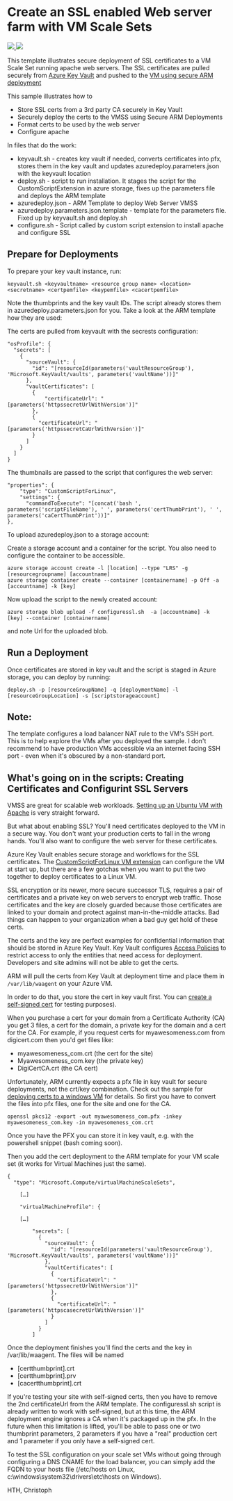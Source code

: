 # Create an SSL enabled Web server farm with VM Scale Sets

<a href="https://portal.azure.com/#create/Microsoft.Template/uri/https%3A%2F%2Fraw.githubusercontent.com%2FAzure%2Fazure-quickstart-templates%2Fmaster%2F100-STARTER-TEMPLATE-with-VALIDATION%2Fazuredeploy.json" target="_blank">
<img src="http://azuredeploy.net/deploybutton.png"/>
</a>
<a href="http://armviz.io/#/?load=https%3A%2F%2Fraw.githubusercontent.com%2FAzure%2Fazure-quickstart-templates%2Fmaster%2F100-STARTER-TEMPLATE-with-VALIDATION%2Fazuredeploy.json" target="_blank">
<img src="http://armviz.io/visualizebutton.png"/>
</a>

This template illustrates secure deployment of SSL certificates to a VM Scale Set
running apache web servers. The SSL certificates are pulled securely from [Azure 
Key Vault](https://azure.microsoft.com/en-us/services/key-vault/) and pushed to the [VM using secure ARM deployment](https://azure.microsoft.com/en-us/documentation/articles/resource-manager-keyvault-parameter/)

This sample illustrates how to
* Store SSL certs from a 3rd party CA securely in Key Vault
* Securely deploy the certs to the VMSS using Secure ARM Deployments
* Format certs to be used by the web server
* Configure apache

In files that do the work:

* keyvault.sh - creates key vault if needed, converts certificates into pfx, stores them in the key vault and updates azuredeploy.parameters.json with the keyvault location
* deploy.sh - script to run installation. It stages the script for the CustomScriptExtension in azure storage, fixes up the parameters file and deploys the ARM template
* azuredeploy.json - ARM Template to deploy Web Server VMSS
* azuredeploy.parameters.json.template - template for the parameters file. Fixed up by keyvault.sh and deploy.sh
* configure.sh - Script called by custom script extension to install apache and configure SSL 

## Prepare for Deployments
To prepare your key vault instance, run:
```
keyvault.sh <keyvaultname> <resource group name> <location> <secretname> <certpemfile> <keypemfile> <cacertpemfile>
```
Note the thumbprints and the key vault IDs. The script already stores them in azuredeploy.parameters.json for you. Take a look at the ARM template how they are used:

The certs are pulled from keyvault with the secrests configuration:
```
"osProfile": {
  "secrets": [
    {
      "sourceVault": {
        "id": "[resourceId(parameters('vaultResourceGroup'), 'Microsoft.KeyVault/vaults', parameters('vaultName'))]"
      },
      "vaultCertificates": [
        {
	        "certificateUrl": "[parameters('httpssecretUrlWithVersion')]"
        },
        {
          "certificateUrl": "[parameters('httpssecretCaUrlWithVersion')]"
        }
      ]
    }
  ]
}
```
The thumbnails are passed to the script that configures the web server:
```
"properties": {
    "type": "CustomScriptForLinux",
    "settings": {
  	  "commandToExecute": "[concat('bash ', parameters('scriptFileName'), ' ', parameters('certThumbPrint'), ' ', parameters('caCertThumbPrint'))]"
},
```

To upload azuredeploy.json to a storage account:

Create a storage account and a container for the script. You also need to configure the container to be accessible.
```
azure storage account create -l [location] --type "LRS" -g [resourcegroupname] [accountname]
azure storage container create --container [containername] -p Off -a [accountname] -k [key]
```
Now upload the script to the newly created account:
```
azure storage blob upload -f configuressl.sh  -a [accountname] -k [key] --container [containername]
```
and note Url for the uploaded blob.

## Run a Deployment
Once certificates are stored in key vault and the script is staged in Azure storage, you can deploy by running:
```
deploy.sh -p [resourceGroupName] -q [deploymentName] -l [resourceGroupLocation] -s [scriptstorageaccount]
```
## Note: 
The template configures a load balancer NAT rule to the VM's SSH port. This is to help explore the VMs after you deployed the sample. I don't recommend to have production VMs accessible via an internet facing SSH port - even when it's obscured by a non-standard port.

## What's going on in the scripts: Creating Certificates and Configurint SSL Servers
VMSS are great for scalable web workloads. [Setting up an Ubuntu VM with Apache](https://help.ubuntu.com/lts/serverguide/httpd.html) is very straight forward. 

But what about enabling SSL? You'll need certificates deployed to the VM in a secure way. You don't want your production certs to fall in the wrong hands. You'll also want to configure the web server for these certificates.

Azure Key Vault enables secure storage and workflows for the SSL certificates. The [CustomScriptForLinux VM extension](https://azure.microsoft.com/en-us/documentation/articles/virtual-machines-linux-classic-lamp-script/) can configure the VM at start up, but there are a few gotchas when you want to put the two together to deploy certificates to a Linux VM.

SSL encryption or its newer, more secure successor TLS, requires a pair of certificates and a private key on web servers to encrypt web traffic. Those certificates and the key are closely guarded because those certificates are linked to your domain and protect against man-in-the-middle attacks. Bad things can happen to your organization when a bad guy get hold of these certs.

The certs and the key are perfect examples for confidential information that should be stored in Azure Key Vault. Key Vault configures [Access Policies](https://msdn.microsoft.com/en-us/library/mt603625.aspx) to restrict access to only the entities that need access for deployment. Developers and site admins will not be able to get the certs.

ARM will pull the certs from Key Vault at deployment time and place them in `/var/lib/waagent` on your Azure VM. 

In order to do that, you store the cert in key vault first. You can [create a self-signed cert](https://www.sslshopper.com/article-how-to-create-a-self-signed-certificate.html) for testing purposes).

When you purchase a cert for your domain from a Certificate Authority (CA) you get 3 files, a cert for the domain, a private key for the domain and a cert for the CA. For example, if you request certs for myawesomeness.com from digicert.com then you'd get files like:

* myawesomeness_com.crt (the cert for the site) 
* Myawesomeness_com.key (the private key)
* DigiCertCA.crt (the CA cert)

Unfortunately, ARM currently expects a pfx file in key vault for secure deployments, not the crt/key combination. Check out the sample for [deploying certs to a windows VM](https://blogs.technet.microsoft.com/kv/2015/07/14/deploy-certificates-to-vms-from-customer-managed-key-vault/) for details. So first you have to convert the files into pfx files, one for the site and one for the CA.

```
openssl pkcs12 -export -out myawesomeness_com.pfx -inkey myawesomeness_com.key -in myawesomeness_com.crt 
```
Once you have the PFX you can store it in key vault, e.g. with the powershell snippet (bash coming soon). 

Then you add the cert deployment to the ARM template for your VM scale set (it works for Virtual Machines just the same).

```
{
  "type": "Microsoft.Compute/virtualMachineScaleSets",
  
    […]

    "virtualMachineProfile": {

    […]

        "secrets": [
          {
            "sourceVault": {
              "id": "[resourceId(parameters('vaultResourceGroup'), 'Microsoft.KeyVault/vaults', parameters('vaultName'))]"
            },
            "vaultCertificates": [
              {
                "certificateUrl": "[parameters('httpssecretUrlWithVersion')]"
              },
              {
                "certificateUrl": "[parameters('httpscasecretUrlWithVersion')]"
              }
            ]
          }
        ]
```


Once the deployment finishes you'll find the certs and the key in /var/lib/waagent. The files will be named 

* [certthumbprint].crt
* [certthumbprint].prv
* [cacertthumbprint].crt

If you're testing your site with self-signed certs, then you have to remove the 2nd certificateUrl from the ARM template. The configuressl.sh script is already written to work with self-signed, but at this time, the ARM deployment engine ignores a CA  when it's packaged up in the pfx. In the future when this limitation is lifted, you'll be able to pass one or two thumbprint parameters, 2 parameters if you have a "real" production cert and 1 parameter if you only have a self-signed cert.

To test the SSL configuration on your scale set VMs without going through configuring a DNS CNAME for the load balancer, you can simply add the FQDN to your hosts file (/etc/hosts on Linux, c:\windows\system32\drivers\etc\hosts on Windows).

HTH,
Christoph


